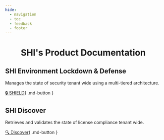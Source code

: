 ```yaml
---
hide:
  - navigation
  - toc
  - feedback
  - footer
---
```


<h1 align="center">SHI's Product Documentation</h1>

## SHI Environment Lockdown & Defense

Manages the state of security tenant wide using a multi-tiered architecture.

[:lock: SHIELD](SHIELD/index.md){ .md-button }

## SHI Discover

Retrieves and validates the state of license compliance tenant wide.

[:mag: Discover](License-Analytics/index.md){ .md-button }
